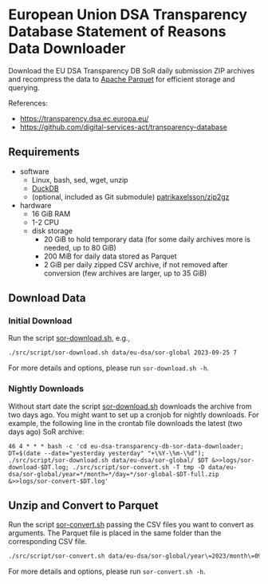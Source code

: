 
# European Union DSA Transparency Database Statement of Reasons Data Downloader

Download the EU DSA Transparency DB SoR daily submission ZIP archives
and recompress the data to [Apache Parquet](https://parquet.apache.org/)
for efficient storage and querying.

References:
- https://transparency.dsa.ec.europa.eu/
- https://github.com/digital-services-act/transparency-database


## Requirements

- software
  - Linux, bash, sed, wget, unzip
  - [DuckDB](https://duckdb.org/)
  - (optional, included as Git submodule) [patrikaxelsson/zip2gz](https://github.com/patrikaxelsson/zip2gz)
- hardware
  - 16 GiB RAM
  - 1-2 CPU
  - disk storage
    - 20 GiB to hold temporary data (for some daily archives more is needed, up to 80 GiB)
    - 200 MiB for daily data stored as Parquet
    - 2 GiB per daily zipped CSV archive, if not removed after conversion (few archives are larger, up to 35 GiB)


## Download Data

### Initial Download

Run the script [sor-download.sh](src/script/sor-download.sh), e.g.,

```sh
./src/script/sor-download.sh data/eu-dsa/sor-global 2023-09-25 7
```

For more details and options, please run `sor-download.sh -h`.


### Nightly Downloads

Without start date the script [sor-download.sh](src/script/sor-download.sh) downloads
the archive from two days ago. You might want to set up a cronjob for nightly downloads.
For example, the following line in the crontab file downloads the latest (two days ago)
SoR archive:

```crontab
46 4 * * * bash -c 'cd eu-dsa-transparency-db-sor-data-downloader; DT=$(date --date="yesterday yesterday" "+\%Y-\%m-\%d"); ./src/script/sor-download.sh data/eu-dsa/sor-global/ $DT &>>logs/sor-download-$DT.log; ./src/script/sor-convert.sh -T tmp -D data/eu-dsa/sor-global/year=*/month=*/day=*/sor-global-$DT-full.zip &>>logs/sor-convert-$DT.log'
```


## Unzip and Convert to Parquet

Run the script [sor-convert.sh](src/script/sor-convert.sh) passing the
CSV files you want to convert as arguments. The Parquet file is placed
in the same folder than the corresponding CSV file.

```sh
./src/script/sor-convert.sh data/eu-dsa/sor-global/year\=2023/month\=09/day\=25/sor-global-2023-09-25-full.zip
```

For more details and options, please run `sor-convert.sh -h`.